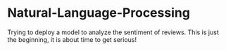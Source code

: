 # Natural-Language-Processing

Trying to deploy a model to analyze the sentiment of reviews. This is just the beginning, it is about time to get serious!
